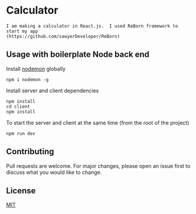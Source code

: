 # Calculator

    I am making a calculator in React.js.  I used ReBorn framework to start my app 
    (https://github.com/sawyerDeveloper/ReBorn)



## Usage with boilerplate Node back end
Install [nodemon](https://github.com/remy/nodemon) globally

```
npm i nodemon -g
```

Install server and client dependencies

```
npm install
cd client
npm install
```

To start the server and client at the same time (from the root of the project)

```
npm run dev
```


## Contributing
Pull requests are welcome. For major changes, please open an issue first to discuss what you would like to change.

## License
[MIT](https://choosealicense.com/licenses/mit/)
